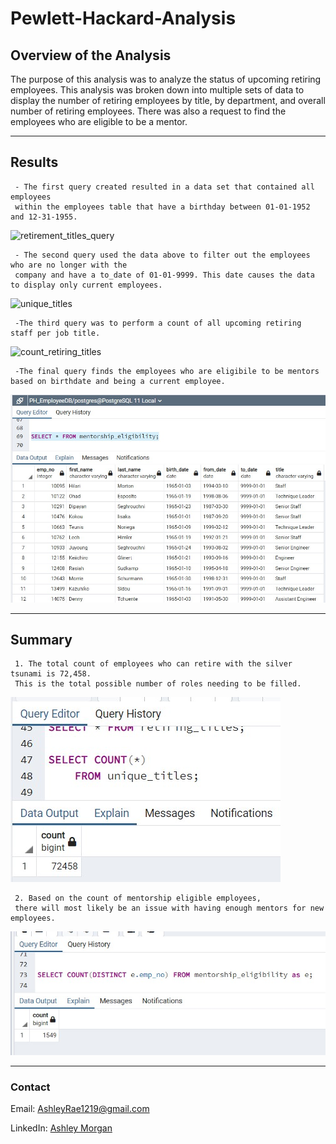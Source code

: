 # Pewlett-Hackard-Analysis


## **Overview of the Analysis**
The purpose of this analysis was to analyze the status of upcoming retiring employees. This analysis was broken down into multiple sets of data to display the number of retiring employees by title, by department, and overall number of retiring employees. There was also a request to find the employees who are eligible to be a mentor.

---

## **Results**
     - The first query created resulted in a data set that contained all employees 
     within the employees table that have a birthday between 01-01-1952 and 12-31-1955. 
 ![retirement_titles_query](https://user-images.githubusercontent.com/101747213/169952300-e6e5683c-aee4-4323-afb9-9f8347b9c6d7.jpg)


     - The second query used the data above to filter out the employees who are no longer with the 
     company and have a to_date of 01-01-9999. This date causes the data to display only current employees.
 ![unique_titles](https://user-images.githubusercontent.com/101747213/169952406-4eb199ea-a082-429f-8431-840730eba1a7.jpg)

     -The third query was to perform a count of all upcoming retiring staff per job title.
![count_retiring_titles](https://user-images.githubusercontent.com/101747213/169952432-29154fe8-2c39-43ef-8b78-dfda44655d05.jpg)

     -The final query finds the employees who are eligibile to be mentors based on birthdate and being a current employee.
  ![alt text](https://github.com/AshleyRMorgan/Pewlett-Hackard-Analysis/blob/aa07262a505da2958e77177bca23a77ed8c60be8/Screen%20Captures/mentorship_eligibility.jpg)

---

## **Summary**


     1. The total count of employees who can retire with the silver tsunami is 72,458. 
     This is the total possible number of roles needing to be filled.
   ![alt text](https://github.com/AshleyRMorgan/Pewlett-Hackard-Analysis/blob/aa07262a505da2958e77177bca23a77ed8c60be8/Screen%20Captures/total_count.jpg)

     2. Based on the count of mentorship eligible employees, 
     there will most likely be an issue with having enough mentors for new employees.
   ![alt text](https://github.com/AshleyRMorgan/Pewlett-Hackard-Analysis/blob/aa07262a505da2958e77177bca23a77ed8c60be8/Screen%20Captures/mentorship_eligibility_count.jpg)
   
---

### **Contact**

Email: [AshleyRae1219@gmail.com](ashleyrae1219@gmail.com)

LinkedIn: [Ashley Morgan](https://www.linkedin.com/in/morganashleyr/)


